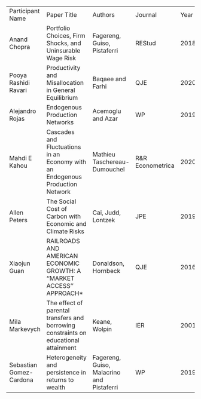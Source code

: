 <table>
   <tr>
   <td>Participant Name
   </td>
   <td>Paper Title
   </td>
   <td>Authors
   </td>
   <td>Journal
   </td>
   <td>Year
   </td>
   <td>Link
   </td>
  </tr>
  
  <tr>
   <td>Anand Chopra
   </td>
   <td>Portfolio Choices, Firm Shocks, and Uninsurable Wage Risk
   </td>
   <td>Fagereng, Guiso, Pistaferri
   </td>
   <td>REStud
   </td>
   <td><p style="text-align: right">
2018</p>

   </td>
   <td><a href="https://academic.oup.com/restud/article/85/1/437/3108824">https://academic.oup.com/restud/article/85/1/437/3108824</a>
   </td>
  </tr>
  <tr>
   <td>Pooya Rashidi Ravari
   </td>
   <td>Productivity and Misallocation in General Equilibrium
   </td>
   <td>Baqaee and Farhi
   </td>
   <td>QJE
   </td>
   <td><p style="text-align: right">
2020</p>

   </td>
   <td><a href="https://academic.oup.com/qje/article/135/1/105/5573281">https://academic.oup.com/qje/article/135/1/105/5573281</a>
   </td>
  </tr>
  <tr>
   <td>Alejandro Rojas
   </td>
   <td>Endogenous Production Networks
   </td>
   <td>Acemoglu and Azar
   </td>
   <td>WP
   </td>
   <td><p style="text-align: right">
2019</p>

   </td>
   <td><a href="https://economics.mit.edu/files/17236">https://economics.mit.edu/files/17236</a>
   </td>
  </tr>
  <tr>
   <td>Mahdi E Kahou
   </td>
   <td>Cascades and Fluctuations in an Economy with an Endogenous Production Network
   </td>
   <td>Mathieu Taschereau-Dumouchel
   </td>
   <td>R&R Econometrica
   </td>
   <td><p style="text-align: right">
2020</p>

   </td>
   <td><a href="https://www.mathtd.info/files/papers/Network/paper.pdf">https://www.mathtd.info/files/papers/Network/paper.pdf</a>
   </td>
  </tr>
  <tr>
   <td>Allen Peters
   </td>
   <td>The Social Cost of Carbon with Economic and Climate Risks
   </td>
   <td>Cai, Judd, Lontzek
   </td>
   <td>JPE
   </td>
   <td><p style="text-align: right">
2019</p>

   </td>
   <td><a href="https://www.journals.uchicago.edu/doi/abs/10.1086/701890?journalCode=jpe">https://www.journals.uchicago.edu/doi/abs/10.1086/701890?journalCode=jpe</a>
   </td>
  </tr>
  <tr>
   <td>Xiaojun Guan
   </td>
   <td>RAILROADS AND AMERICAN ECONOMIC GROWTH: A ‘‘MARKET ACCESS’’ APPROACH*
   </td>
   <td>Donaldson, Hornbeck
   </td>
   <td>QJE
   </td>
   <td><p style="text-align: right">
2016</p>

   </td>
   <td><a href="http://dave-donaldson.com/wp-content/uploads/2016/10/Donaldson_Hornbeck_Railroads_paper.pdf">http://dave-donaldson.com/wp-content/uploads/2016/10/Donaldson_Hornbeck_Railroads_paper.pdf</a>
   </td>
  </tr>
  <tr>
   <td>Mila Markevych
   </td>
   <td>The effect of parental transfers and borrowing constraints on educational attainment
   </td>
   <td>Keane, Wolpin
   </td>
   <td>IER
   </td>
   <td><p style="text-align: right">
2001</p>

   </td>
   <td><a href="https://onlinelibrary.wiley.com/doi/pdf/10.1111/1468-2354.00146?casa_token=Bk-3UjAbX0UAAAAA:1OfJg1-OmZ0A2mxhcT7ZD-Fe6wwN_kNyLNRAmgVdEQP8JTvQE6UcyxyryQZalIL4O-058Vu7Qflp1w">https://onlinelibrary.wiley.com/doi/pdf/10.1111/1468-2354.00146?casa_token=Bk-3UjAbX0UAAAAA:1OfJg1-OmZ0A2mxhcT7ZD-Fe6wwN_kNyLNRAmgVdEQP8JTvQE6UcyxyryQZalIL4O-058Vu7Qflp1w</a>
   </td>
  </tr>
  <tr>
   <td>Sebastian Gomez-Cardona
   </td>
   <td>Heterogeneity and persistence in returns to wealth
   </td>
   <td>Fagereng, Guiso, Malacrino and Pistaferri
   </td>
   <td>WP
   </td>
   <td><p style="text-align: right">
2019</p>

   </td>
   <td><a href="https://www.ssb.no/en/forskning/discussion-papers/_attachment/392866">https://www.ssb.no/en/forskning/discussion-papers/_attachment/392866</a>
   </td>
  </tr>
</table>
